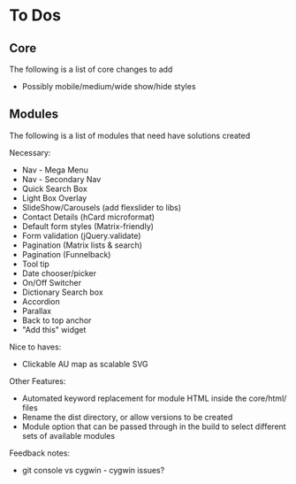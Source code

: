 # To Dos

## Core

The following is a list of core changes to add

* Possibly mobile/medium/wide show/hide styles

## Modules

The following is a list of modules that need have solutions created

Necessary:
* Nav - Mega Menu
* Nav - Secondary Nav
* Quick Search Box
* Light Box Overlay
* SlideShow/Carousels (add flexslider to libs)
* Contact Details (hCard microformat)
* Default form styles (Matrix-friendly)
* Form validation (jQuery.validate)
* Pagination (Matrix lists & search)
* Pagination (Funnelback)
* Tool tip
* Date chooser/picker
* On/Off Switcher
* Dictionary Search box
* Accordion
* Parallax
* Back to top anchor
* "Add this" widget

Nice to haves:
* Clickable AU map as scalable SVG

Other Features:
* Automated keyword replacement for module HTML inside the core/html/ files
* Rename the dist directory, or allow versions to be created
* Module option that can be passed through in the build to select different sets of available modules


Feedback notes:
* git console vs cygwin - cygwin issues?